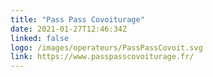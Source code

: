 ```yaml
---
title: "Pass Pass Covoiturage"
date: 2021-01-27T12:46:34Z
linked: false
logo: /images/operateurs/PassPassCovoit.svg
link: https://www.passpasscovoiturage.fr/
---
```

